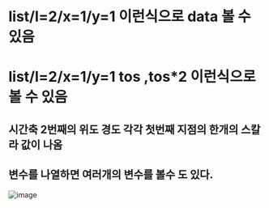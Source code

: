 # list/l=2/x=1/y=1 이런식으로 data 볼 수 있음 

# list/l=2/x=1/y=1 tos ,tos*2 이런식으로 볼 수 있음
## 시간축 2번째의 위도 경도 각각 첫번째 지점의 한개의 스칼라 값이 나옴 
## 변수를 나열하면 여러개의 변수를 볼수 도 있다.

![image](https://user-images.githubusercontent.com/73323188/134501043-4cb893f0-ab7e-4751-83ae-1fd6d4f5c1c8.png)
